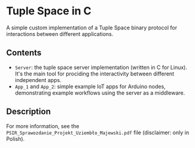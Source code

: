 # Tuple Space in C
A simple custom implementation of a Tuple Space binary protocol for interactions between different applications.

## Contents
- `Server`: the tuple space server implementation (written in C for Linux). It's the main tool for prociding the interactivity between different independent apps.
- `App_1` and `App_2`: simple example IoT apps for Arduino nodes, demonstrating example workflows using the server as a middleware.

## Description
For more information, see the `PSIR_Sprawozdanie_Projekt_Uziembło_Majewski.pdf` file (disclaimer: only in Polish).
